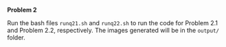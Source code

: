 **Problem 2**

Run the bash files `runq21.sh` and `runq22.sh` to run the code for Problem 2.1 and Problem 2.2, respectively. The images generated will be in the `output/` folder.